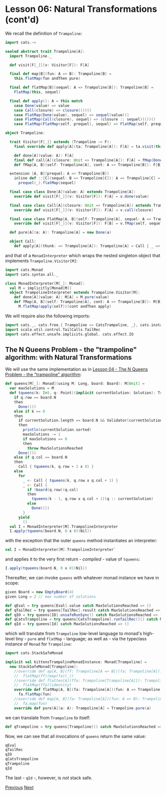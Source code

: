Lesson 06: Natural Transformations (cont'd)
===========================================

We recall the definition of `Trampoline`:

```Scala
import cats.~>

sealed abstract trait Trampoline[A]:
  import Trampoline._

  def visit[F[_]](v: Visitor[F]): F[A]

  final def map[B](fun: A => B): Trampoline[B] =
    this.flatMap(fun andThen pure)

  final def flatMap[B](sequel: A => Trampoline[B]): Trampoline[B] =
    FlatMap(this, sequel)

  final def apply(): A = this match
    case Done(value) => value
    case Call(closure) => closure(())()
    case FlatMap(Done(value), sequel) => sequel(value)()
    case FlatMap(Call(closure), sequel) => (closure :: sequel)(())()
    case FlatMap(FlatMap(self, prequel), sequel) => FlatMap(self, prequel :: sequel)()

object Trampoline:

  trait Visitor[F[_]] extends (Trampoline ~> F):
    final override def apply[A](ta: Trampoline[A]): F[A] = ta.visit(this)

    def done[A](value: A): F[A]
    final def call[A](closure: Unit => Trampoline[A]): F[A] = fMap(Done(()), closure)
    def fMap[A, B](self: Trampoline[A], cont: A => Trampoline[B]): F[B]

  extension [A, B](prequel: A => Trampoline[B])
    inline def ::[C](sequel: B => Trampoline[C]): A => Trampoline[C] =
      prequel(_).flatMap(sequel)

  final case class Done[A](value: A) extends Trampoline[A]:
    override def visit[F[_]](v: Visitor[F]): F[A] = v.done(value)

  final case class Call[A](closure: Unit => Trampoline[A]) extends Trampoline[A]:
    override def visit[F[_]](v: Visitor[F]): F[A] = v.call(closure)

  final case class FlatMap[A, B](self: Trampoline[A], sequel: A => Trampoline[B]) extends Trampoline[B]:
    override def visit[F[_]](v: Visitor[F]): F[B] = v.fMap(self, sequel)

  def pure[A](a: A): Trampoline[A] = new Done(a)

  object Call:
    def apply[A](thunk: => Trampoline[A]): Trampoline[A] = Call { _ => thunk }
```

and that of a `MonadInterpreter` which wraps the nested singleton object that implements `Trampoline.Visitor[M]`:

```Scala
import cats.Monad
import cats.syntax.all._

class MonadInterpreter[M[_]: Monad]:
  val M = implicitly[Monad[M]]
  object TrampolineInterpreter extends Trampoline.Visitor[M]:
    def done[A](value: A): M[A] = M.pure(value)
    def fMap[A, B](self: Trampoline[A], cont: A => Trampoline[B]): M[B] =
      M.flatMap(apply(self))(cont andThen apply)
```

We will require also the following imports:

```Scala
import cats._, cats.free.{ Trampoline => CatsTrampoline, _}, cats.instances.tailRec._
import scala.util.control.TailCalls.TailRec
import cats.effect.unsafe.implicits.global, cats.effect.IO
```

The N Queens Problem - the "trampoline" algorithm: with Natural Transformations
-------------------------------------------------------------------------------

We will use the same implementation as in [Lesson 04 - The N Queens Problem - the "trampoline" algorithm](https://github.com/sjbiaga/kittens/blob/main/queens-3-trampoline/README.md):

```Scala
def queens[M[_]: Monad](using M: Long, board: Board): M[Unit] =
  var maxSolutions = M
  def tqueens(k: Int, q: Point)(implicit currentSolution: Solution): Trampoline[Unit] =
    if q.row == board.N
    then
      Done(())
    else if k == 0
    then
      if currentSolution.length == board.N && Validator(currentSolution)
      then
        println(currentSolution.sorted)
        maxSolutions -= 1
        if maxSolutions == 0
        then
          throw MaxSolutionsReached
      Done(())
    else if q.col == board.N
    then
      Call { tqueens(k, q.row + 1 x 0) }
    else
      for
        _ <- Call { tqueens(k, q.row x q.col + 1) }
        _ <- Call {
          if !board(q.row)(q.col)
          then
            tqueens(k - 1, q.row x q.col + 1)(q :: currentSolution)
          else
            Done(())
        }
      yield
        ()
  val I = MonadInterpreter[M].TrampolineInterpreter
  I.apply(tqueens(board.N, 0 x 0)(Nil))
```

with the exception that the outer `queens` method instantiates an interpreter:

```Scala
val I = MonadInterpreter[M].TrampolineInterpreter`
```

and applies it to the very first return - _compiled_ - value of `tqueens`:

```Scala
I.apply(tqueens(board.N, 0 x 0)(Nil))
```

Thereafter, we can invoke `queens` with whatever monad instance we have in scope:

```Scala
given Board = new EmptyBoard(4)
given Long = 2 // max number of solutions

def qEval = try queens[Eval].value catch MaxSolutionsReached => ()
def qTailRec = try queens[TailRec].result catch MaxSolutionsReached => ()
def qIO = try queens[IO].unsafeRunSync() catch MaxSolutionsReached => ()
def qCatsTrampoline = try queens[CatsTrampoline].runTailRec()() catch MaxSolutionsReached => ()
def qId = try queens[Id] catch MaxSolutionsReached => ()
```

which will translate from `Trampoline` low-level language to monad's high-level tiny - `pure` and `flatMap` - language; as
well as - via the typeclass instance of `Monad` for `Trampoline`:

```Scala
import cats.StackSafeMonad

implicit val kittensTrampolineMonadInstance: Monad[Trampoline] =
  new StackSafeMonad[Trampoline]:
    //override def ap[A, B](ff: Trampoline[A => B])(fa: Trampoline[A]): Trampoline[B] =
    //  flatMap(ff)(map(fa)(_))
    //override def flatten[A](ffa: Trampoline[Trampoline[A]]): Trampoline[A] =
    //  flatMap(ffa)(identity)
    override def flatMap[A, B](fa: Trampoline[A])(fun: A => Trampoline[B]): Trampoline[B] =
      fa.flatMap(fun)
    //override def map[A, B](fa: Trampoline[A])(fun: A => B): Trampoline[B] =
    //  fa.map(fun)
    override def pure[A](a: A): Trampoline[A] = Trampoline.pure(a)
```

we can translate from `Trampoline` to itself:

```Scala
def qTrampoline = try queens[Trampoline]() catch MaxSolutionsReached => ()
```

Now, we can see that all invocations of `queens` return the same value:

```Scala
qEval
qTailRec
qIO
qCatsTrampoline
qTrampoline
qId
```

The last - `qId` -, however, is _not_ stack safe.

[Previous](https://github.com/sjbiaga/kittens/blob/main/nat-3-trampoline/README.md) [Next](https://github.com/sjbiaga/kittens/blob/main/expr-simplify/README.md)
